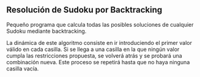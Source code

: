 ## Resolución de Sudoku por Backtracking

Pequeño programa que calcula todas las posibles soluciones de cualquier Sudoku mediante backtracking.

La dinámica de este algoritmo consiste en ir introduciendo el primer valor válido en cada casilla. Si se llega a una casilla en la que ningún valor cumpla las restricciones propuesta, se volverá atrás y se probará una combinación nueva. Este proceso se repetirá hasta que no haya ninguna casilla vacía.